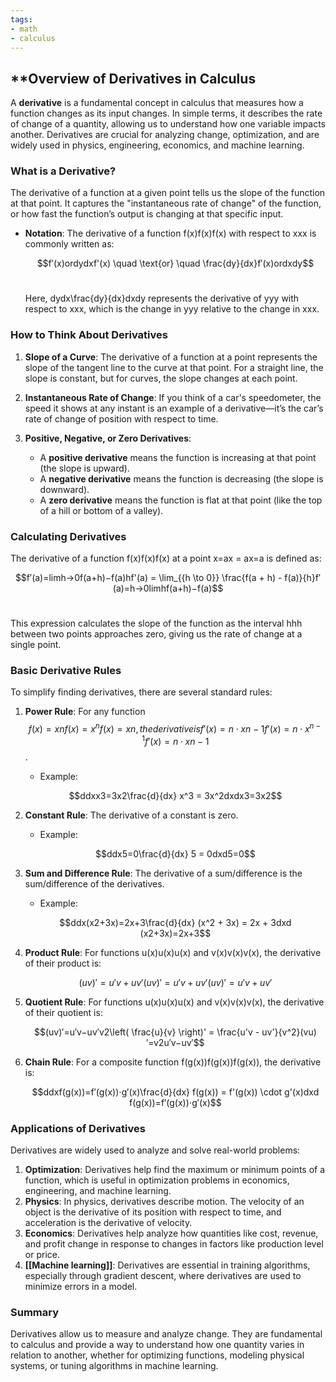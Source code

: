 ```yaml
---
tags:
- math
- calculus
---
```


## **Overview of Derivatives in Calculus

A **derivative** is a fundamental concept in calculus that measures how a function changes as its input changes. In simple terms, it describes the rate of change of a quantity, allowing us to understand how one variable impacts another. Derivatives are crucial for analyzing change, optimization, and are widely used in physics, engineering, economics, and machine learning.

### What is a Derivative?

The derivative of a function at a given point tells us the slope of the function at that point. It captures the "instantaneous rate of change" of the function, or how fast the function’s output is changing at that specific input.

- **Notation**: The derivative of a function f(x)f(x)f(x) with respect to xxx is commonly written as:

    $$f′(x)ordydxf'(x) \quad \text{or} \quad \frac{dy}{dx}f′(x)ordxdy$$​

    Here, dydx\frac{dy}{dx}dxdy​ represents the derivative of yyy with respect to xxx, which is the change in yyy relative to the change in xxx.

### How to Think About Derivatives

1. **Slope of a Curve**: The derivative of a function at a point represents the slope of the tangent line to the curve at that point. For a straight line, the slope is constant, but for curves, the slope changes at each point.
2. **Instantaneous Rate of Change**: If you think of a car's speedometer, the speed it shows at any instant is an example of a derivative—it’s the car’s rate of change of position with respect to time.
3. **Positive, Negative, or Zero Derivatives**:

    - A **positive derivative** means the function is increasing at that point (the slope is upward).
    - A **negative derivative** means the function is decreasing (the slope is downward).
    - A **zero derivative** means the function is flat at that point (like the top of a hill or bottom of a valley).

### Calculating Derivatives

The derivative of a function f(x)f(x)f(x) at a point x=ax = ax=a is defined as:

$$f′(a)=lim⁡h→0f(a+h)−f(a)hf'(a) = \lim_{{h \to 0}} \frac{f(a + h) - f(a)}{h}f′(a)=h→0lim​hf(a+h)−f(a)$$​

This expression calculates the slope of the function as the interval hhh between two points approaches zero, giving us the rate of change at a single point.

### Basic Derivative Rules

To simplify finding derivatives, there are several standard rules:

1. **Power Rule**: For any function $$f(x)=xnf(x) = x^nf(x)=xn, the derivative is f′(x)=n⋅xn−1f'(x) = n \cdot x^{n-1}f′(x)=n⋅xn−1$$.

    - Example:

    $$ddxx3=3x2\frac{d}{dx} x^3 = 3x^2dxd​x3=3x2$$

2. **Constant Rule**: The derivative of a constant is zero.

    - Example:

    $$ddx5=0\frac{d}{dx} 5 = 0dxd​5=0$$

3. **Sum and Difference Rule**: The derivative of a sum/difference is the sum/difference of the derivatives.

    - Example:

    $$ddx(x2+3x)=2x+3\frac{d}{dx} (x^2 + 3x) = 2x + 3dxd​(x2+3x)=2x+3$$

4. **Product Rule**: For functions u(x)u(x)u(x) and v(x)v(x)v(x), the derivative of their product is:

    $$(uv)′=u′v+uv′(uv)' = u'v + uv'(uv)′=u′v+uv′$$

5. **Quotient Rule**: For functions u(x)u(x)u(x) and v(x)v(x)v(x), the derivative of their quotient is:

    $$(uv)′=u′v−uv′v2\left( \frac{u}{v} \right)' = \frac{u'v - uv'}{v^2}(vu​)′=v2u′v−uv′​$$

6. **Chain Rule**: For a composite function f(g(x))f(g(x))f(g(x)), the derivative is:

    $$ddxf(g(x))=f′(g(x))⋅g′(x)\frac{d}{dx} f(g(x)) = f'(g(x)) \cdot g'(x)dxd​f(g(x))=f′(g(x))⋅g′(x)$$

### Applications of Derivatives

Derivatives are widely used to analyze and solve real-world problems:

1. **Optimization**: Derivatives help find the maximum or minimum points of a function, which is useful in optimization problems in economics, engineering, and machine learning.
2. **Physics**: In physics, derivatives describe motion. The velocity of an object is the derivative of its position with respect to time, and acceleration is the derivative of velocity.
3. **Economics**: Derivatives help analyze how quantities like cost, revenue, and profit change in response to changes in factors like production level or price.
4. **[[Machine learning]]**: Derivatives are essential in training algorithms, especially through gradient descent, where derivatives are used to minimize errors in a model.

### Summary

Derivatives allow us to measure and analyze change. They are fundamental to calculus and provide a way to understand how one quantity varies in relation to another, whether for optimizing functions, modeling physical systems, or tuning algorithms in machine learning.
